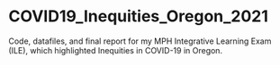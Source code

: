 # COVID19_Inequities_Oregon_2021
Code, datafiles, and final report for my MPH Integrative Learning Exam (ILE), which highlighted Inequities in COVID-19 in Oregon.
